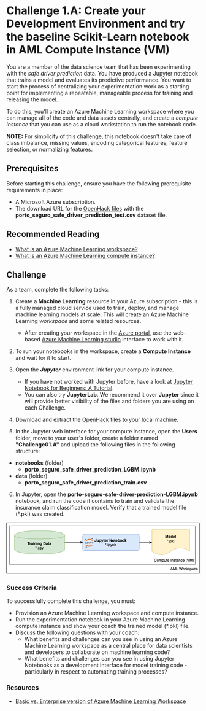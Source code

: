 # Challenge 1.A: Create your Development Environment and try the baseline Scikit-Learn notebook in AML Compute Instance (VM)

You are a member of the data science team that has been experimenting with the *safe driver prediction* data. You have produced a Jupyter notebook that trains a model and evaluates its predictive performance. You want to start the process of centralizing your experimentation work as a starting point for implementing a repeatable, manageable process for training and releasing the model.

To do this, you'll create an Azure Machine Learning workspace where you can manage all of the code and data assets centrally, and create a *compute instance* that you can use as a cloud workstation to run the notebook code.

**NOTE:** For simplicity of this challenge, this notebook doesn't take care of class imbalance, missing values, encoding categorical features, feature selection, or normalizing features.

## Prerequisites

Before starting this challenge, ensure you have the following prerequisite requirements in place:

* A Microsoft Azure subscription.
* The download URL for the [OpenHack files](https://mlopsohdata.blob.core.windows.net/mlopsohdata/dsdevops-oh-files.zip) with the **porto_seguro_safe_driver_prediction_test.csv** dataset file.

## Recommended Reading

* [What is an Azure Machine Learning workspace?](https://docs.microsoft.com/azure/machine-learning/concept-workspace)
* [What is an Azure Machine Learning compute instance?](https://docs.microsoft.com/azure/machine-learning/concept-compute-instance)

## Challenge

As a team, complete the following tasks:

1. Create a **Machine Learning** resource in your Azure subscription - this is a fully managed cloud service used to train, deploy, and manage machine learning models at scale. This will create an Azure Machine Learning *workspace* and some related resources.
    * After creating your workspace in the [Azure portal](https://portal.azure.com), use the web-based [Azure Machine Learning studio](https://ml.azure.com) interface to work with it.
2. To run your notebooks in the workspace, create a **Compute Instance** and wait for it to start.
3. Open the ***Jupyter*** environment link for your compute instance.
    * If you have not worked with Jupyter before, have a look at [Jupyter Notebook for Beginners: A Tutorial](https://www.dataquest.io/blog/jupyter-notebook-tutorial/).
    * You can also try **JupyterLab**. We recommend it over **Jupyter** since it will provide better visibility of the files and folders you are using on each Challenge.

4. Download and extract the [OpenHack files](https://mlopsohdata.blob.core.windows.net/mlopsohdata/dsdevops-oh-files.zip) to your local machine.
5. In the Jupyter web interface for your compute instance, open the **Users** folder, move to your user's folder, create a folder named **"Challenge01.A"** and upload the following files in the following structure:

* **notebooks** (folder)
    * **porto_seguro_safe_driver_prediction_LGBM.ipynb**
* **data** (folder)
    * **porto_seguro_safe_driver_prediction_train.csv**

6. In Jupyter, open the **porto-seguro-safe-driver-prediction-LGBM.ipynb** notebook, and run the code it contains to train and validate the insurance claim classification model. Verify that a trained model file (*.pkl) was created.

![Challenge 1 diagram](images/Diagrams-Chall-1.png)

### Success Criteria

To successfully complete this challenge, you must:

* Provision an Azure Machine Learning workspace and compute instance.
* Run the experimentation notebook in your Azure Machine Learning compute instance and show your coach the trained model (*.pkl) file.
* Discuss the following questions with your coach:
    * What benefits and challenges can you see in using an Azure Machine Learning workspace as a central place for data scientists and developers to collaborate on machine learning code?
    * What benefits and challenges can you see in using Jupyter Notebooks as a development interface for model training code - particularly in respect to automating training processes?

### Resources

* [Basic vs. Enterprise version of Azure Machine Learning Workspace](https://docs.microsoft.com/en-us/azure/machine-learning/overview-what-is-azure-ml#sku)
